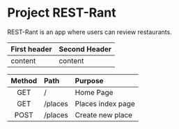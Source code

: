 # Project REST-Rant

REST-Rant is an app where users can review restaurants.


|First header|Second Header|
|---|---|
|content|content|

|Method|Path|Purpose|
|:---:|:---|:---|
|GET|/| Home Page|
|GET|/places|Places index page|
|POST|/places| Create new place|